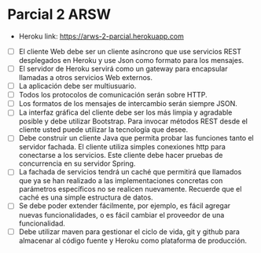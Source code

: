 # Parcial 2 ARSW

- Heroku link: https://arws-2-parcial.herokuapp.com

- [ ] El cliente Web debe ser un cliente asíncrono que use servicios REST desplegados en Heroku y use Json como formato para los mensajes.
- [ ] El servidor de Heroku servirá como un gateway para encapsular llamadas a otros servicios Web externos.
- [ ] La aplicación debe ser multiusuario.
- [ ] Todos los protocolos de comunicación serán sobre HTTP.
- [ ] Los formatos de los mensajes de intercambio serán siempre JSON.
- [ ] La interfaz gráfica del cliente debe ser los más limpia y agradable posible y debe utilizar Bootstrap. Para invocar métodos REST desde el cliente usted puede utilizar la tecnología que desee.
- [ ] Debe construir un cliente Java que permita probar las funciones tanto el servidor fachada. El cliente utiliza simples conexiones http para conectarse a los servicios. Este cliente debe hacer pruebas de concurrencia en su servidor Spring.
- [ ] La fachada de servicios tendrá un caché que permitirá que llamados que ya se han realizado a las implementaciones concretas con parámetros específicos no se realicen nuevamente. Recuerde que el caché es una simple estructura de datos.
- [ ] Se debe poder extender fácilmente, por ejemplo, es fácil agregar nuevas funcionalidades, o es fácil cambiar el proveedor de una funcionalidad.
- [ ] Debe utilizar maven para gestionar el ciclo de vida, git y github para almacenar al código fuente y Heroku como plataforma de producción.

